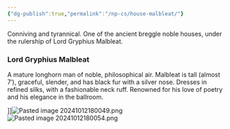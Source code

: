 ```yaml
---
{"dg-publish":true,"permalink":"/np-cs/house-malbleat/"}
---
```




Conniving and tyrannical. One of the ancient breggle noble houses, under the rulership of Lord Gryphius Malbleat.

### Lord Gryphius Malbleat

A mature longhorn man of noble, philosophical air. Malbleat is tall (almost 7′), graceful, slender, and has black fur with a silver nose. Dresses in refined silks, with a fashionable neck ruff. Renowned  for his love of poetry and his elegance in the ballroom.  


]]![Pasted image 20241012180049.png](/img/user/Images/Pasted%20image%2020241012180049.png)![Pasted image 20241012180054.png](/img/user/Images/Pasted%20image%2020241012180054.png)